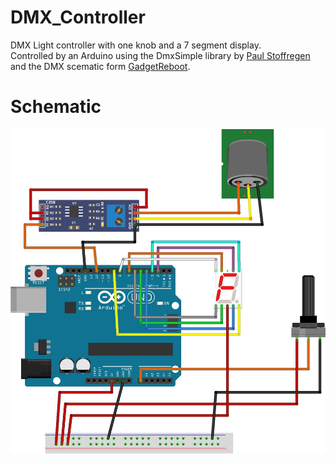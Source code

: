 # DMX_Controller

DMX Light controller with one knob and a 7 segment display.<br>
Controlled by an Arduino using the DmxSimple library by <a href="https://github.com/PaulStoffregen/DmxSimple">Paul Stoffregen</a> and the DMX scematic form <a href="https://github.com/GadgetReboot/Arduino/tree/master/Uno/DMX512">GadgetReboot</a>.<br>

<h1>Schematic</h1>
<img src="https://raw.githubusercontent.com/woutcorijn/DMX_Controller/main/Schematic/Schematic.jpg?raw=true">
